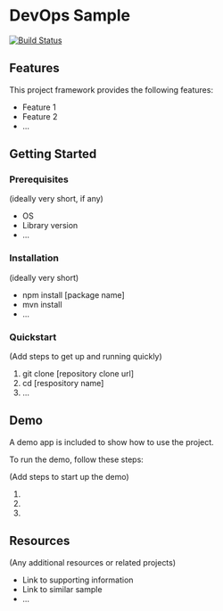 # DevOps Sample

[![Build Status](https://oguzp-msft.visualstudio.com/_apis/public/build/definitions/ab1f1f92-3893-4e4b-9bb8-d6ee6040fa0b/25/badge)](https://oguzp-msft.visualstudio.com/_apis/public/build/definitions/ab1f1f92-3893-4e4b-9bb8-d6ee6040fa0b/25/badge)

## Features

This project framework provides the following features:

* Feature 1
* Feature 2
* ...

## Getting Started

### Prerequisites

(ideally very short, if any)

- OS
- Library version
- ...

### Installation

(ideally very short)

- npm install [package name]
- mvn install
- ...

### Quickstart
(Add steps to get up and running quickly)

1. git clone [repository clone url]
2. cd [respository name]
3. ...


## Demo

A demo app is included to show how to use the project.

To run the demo, follow these steps:

(Add steps to start up the demo)

1.
2.
3.

## Resources

(Any additional resources or related projects)

- Link to supporting information
- Link to similar sample
- ...
